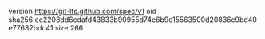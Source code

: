 version https://git-lfs.github.com/spec/v1
oid sha256:ec2203dd6cdafd43833b90955d74e6b9e15563500d20836c9bd40e77682bdc41
size 266

